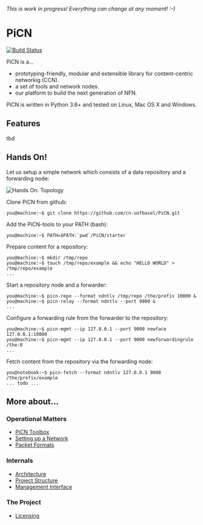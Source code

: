 *This is work in progress! Everything can change at any moment! :-)*

# PiCN 

[![Build Status](https://semaphoreci.com/api/v1/cn-unibas/picn/branches/master/badge.svg)](https://semaphoreci.com/cn-unibas/picn)

PiCN is a...
* prototyping-friendly, modular and extensible library for content-centric networkig (CCN).
* a set of tools and network nodes.
* our platform to build the next generation of NFN.

PiCN is written in Python 3.6+ and tested on Linux, Mac OS X and Windows.

## Features

tbd

## Hands On!
Let us setup a simple network which consists of a data repository and a forwarding node:

![Hands On: Topology](https://raw.githubusercontent.com/cn-uofbasel/PiCN/master/docs/img/initial-hands-on.png "Hands On: Topology")
             
Clone PiCN from github:
```console
you@machine:~$ git clone https://github.com/cn-uofbasel/PiCN.git
```

Add the PiCN-tools to your PATH (bash):
```console
you@machine:~$ PATH=$PATH:`pwd`/PiCN/starter
```

Prepare content for a repository:
```console
you@machine:~$ mkdir /tmp/repo
you@machine:~$ touch /tmp/repo/example && echo "HELLO WORLD" > /tmp/repo/example
...
```

Start a repository node and a forwarder:
```console
you@machine:~$ picn-repo --format ndntlv /tmp/repo /the/prefix 10000 &
you@machine:~$ picn-relay --format ndntlv --port 9000 &  
...
```

Configure a forwarding rule from the forwarder to the repository:
```console
you@machine:~$ picn-mgmt --ip 127.0.0.1 --port 9000 newface 127.0.0.1:10000
you@machine:~$ picn-mgmt --ip 127.0.0.1 --port 9000 newforwardingrule /the:0
...
```

Fetch content from the repository via the forwarding node:
```console
you@notebook:~$ picn-fetch --format ndntlv 127.0.0.1 9000 /the/prefix/example 
... todo ...
```

## More about...

### Operational Matters

* [PiCN Toolbox](doc/toolbox.md)
* [Setting up a Network](doc/network_setup.md)
* [Packet Formats](doc/packet_formats.md)

### Internals

* [Architecture](doc/architecture.md)
* [Project Structure](doc/project_structure.md)
* [Management Interface](doc/management_interface.md)


### The Project

* [Licensing](doc/licensing.md)

<!---
## Chunking
PiCN ships with a build in Chunking Tool. If the data do not fit a packet, the ChunkLayer will autmatically split the
content into Chunks (NDN Terminology: Segments). 
We use a on-demand chunking process

If a data object has to be chunked, the Repo will return a Metadata-Object.
 
A Metadata-Object contains the names of up to 4 chunks and a pointer to the next Metadata-Object.
The following name scheme is used:

* Metadata-Object naming:
  * First Metadata-Object: < original file name > 
  * Second Metadata-Object: < original file name  >/m1
  * n-th Metadata-Object: < original file name>/mn
  
* Metadata object content: 

  mdo: < name first chunk name> : < name second chunk name> : < name third chunk name> : < name fourth chunk name>  : < next meta data object >
  
  * The content is complete if there is no further Metadata-Object.
  
* Chunk Naming: 
  * First Chunk < original file name >/c0
  * Second Chunk < original file name >/c1
  * n-th Chunk < original file name >/cn

The Fetch-Tool will automatically reassable the chunks and return the complete content object. 


Warning: Currently, the chunking is done using the main memory. Therefore the maximal file size is limited.
This will be improved soon.
-->
